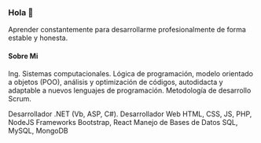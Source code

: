 ### Hola 👋
Aprender constantemente para desarrollarme profesionalmente de forma estable y honesta.

#### Sobre Mi
Ing. Sistemas computacionales.
Lógica de programación, modelo orientado a objetos (POO), análisis y optimización de códigos, autodidacta y adaptable a nuevos lenguajes de programación. Metodología de desarrollo Scrum.

Desarrollador .NET (Vb, ASP, C#).
Desarrollador Web HTML, CSS, JS, PHP, NodeJS
Frameworks Bootstrap, React
Manejo de Bases de Datos SQL, MySQL, MongoDB


<!--
**ZaiberZ/ZaiberZ** is a ✨ _special_ ✨ repository because its `README.md` (this file) appears on your GitHub profile.

Here are some ideas to get you started:

- 🔭 I’m currently working on ...
- 🌱 I’m currently learning ...
- 👯 I’m looking to collaborate on ...
- 🤔 I’m looking for help with ...
- 💬 Ask me about ...
- 📫 How to reach me: ...
- 😄 Pronouns: ...
- ⚡ Fun fact: ...
-->
